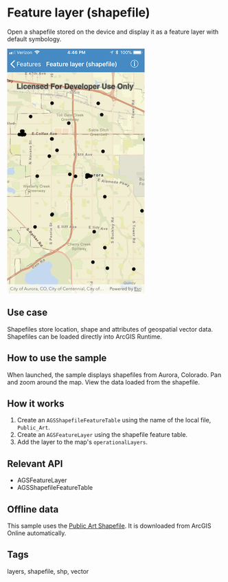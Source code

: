 # Feature layer (shapefile)

Open a shapefile stored on the device and display it as a feature layer with default symbology.

![Feature layer (shapefile)](feature-layer-shapefile.png)

## Use case

Shapefiles store location, shape and attributes of geospatial vector data. Shapefiles can be loaded directly into ArcGIS Runtime.

## How to use the sample

When launched, the sample displays shapefiles from Aurora, Colorado. Pan and zoom around the map. View the data loaded from the shapefile.

## How it works

1. Create an `AGSShapefileFeatureTable` using the name of the local file, `Public_Art`.
2. Create an `AGSFeatureLayer` using the shapefile feature table.
3. Add the layer to the map's `operationalLayers`.

## Relevant API

* AGSFeatureLayer
* AGSShapefileFeatureTable

## Offline data

This sample uses the [Public Art Shapefile](https://www.arcgis.com/home/item.html?id=d98b3e5293834c5f852f13c569930caa). It is downloaded from ArcGIS Online automatically.

## Tags

layers, shapefile, shp, vector
